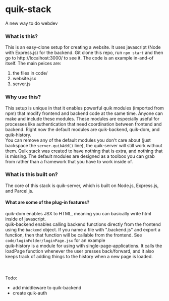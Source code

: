 # quik-stack
A new way to do webdev

### What is this?
This is an easy-clone setup for creating a website. It uses javascript (Node with Express.js) for the backend. Git clone this repo, run `npm start` and then go to http://localhost:3000/ to see it. The code is an example in-and-of itself. The main peices are:
1. the files in code/
2. website.jsx
3. server.js

### Why use this?
This setup is unique in that it enables powerful quik modules (imported from npm) that modify frontend and backend code at the same time. Anyone can make and include these modules. These modules are especially useful for processes like authentication that need coordination between frontend and backend. Right now the default modules are quik-backend, quik-dom, and quik-history. <br>
You can remove any of the default modules you don't care about (just backspace the `server.quikAdd()` line), the quik-server will still work without them. Quik stack was created to have nothing that is extra, and nothing that is missing. The default modules are designed as a toolbox you can grab from rather than a framework that you have to work inside of.

### What is this built on?
The core of this stack is quik-server, which is built on Node.js, Express.js, and Parcel.js.

#### What are some of the plug-in features?
quik-dom enables JSX to HTML, meaning you can basically write html inside of javascript.<br>
quik-backend enables calling backend functions directly from the frontend using the `backend` object. If you name a file with ".backend.js" and export a function, then that function will be callable from the frontend. See `code/loginFolder/loginPage.jsx` for an example<br>
quik-history is a module for using with single-page-applications. It calls the loadPage function whenever the user presses back/forward, and it also keeps track of adding things to the history when a new page is loaded.
<br>
<br>
<br>
<br>Todo:<br>
- add middleware to quik-backend
- create quik-auth